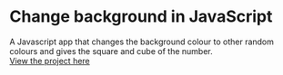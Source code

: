 # Change background in JavaScript
A Javascript app that changes the background colour to other random colours and gives the square and cube of the number.
<br>
[View the project here](https://oyelakin-mercy.github.io/Change-background/)
